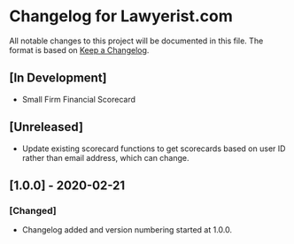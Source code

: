 # Changelog for Lawyerist.com

All notable changes to this project will be documented in this file. The format is based on [Keep a Changelog](https://keepachangelog.com/en/1.0.0/).

## [In Development]
- Small Firm Financial Scorecard


## [Unreleased]
- Update existing scorecard functions to get scorecards based on user ID rather than email address, which can change.


## [1.0.0] - 2020-02-21

### [Changed]
- Changelog added and version numbering started at 1.0.0.

